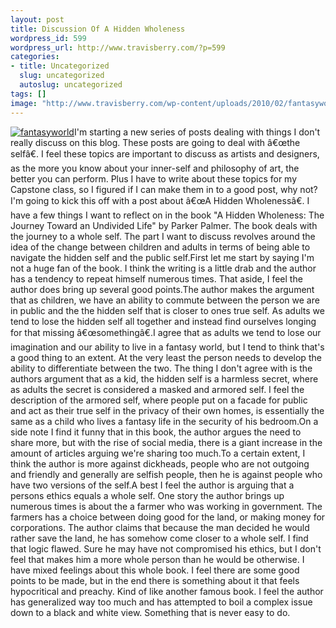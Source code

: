 ```yaml
--- 
layout: post
title: Discussion Of A Hidden Wholeness
wordpress_id: 599
wordpress_url: http://www.travisberry.com/?p=599
categories: 
- title: Uncategorized
  slug: uncategorized
  autoslug: uncategorized
tags: []
image: "http://www.travisberry.com/wp-content/uploads/2010/02/fantasyworld.jpg"
---
```

[![](http://www.travisberry.com/wp-content/uploads/2010/02/fantasyworld.jpg "fantasyworld")](http://www.flickr.com/photos/35387868@N00/3482507564)I'm starting a new series of posts dealing with things I don't really discuss on this blog. These posts are going to deal with â€œthe selfâ€. I feel these topics are important to discuss as artists and designers, as the more you know about your inner-self and philosophy of art, the better you can perform. Plus I have to write about these topics for my Capstone class, so I figured if I can make them in to a good post, why not?<!--more-->I'm going to kick this off with a post about â€œA Hidden Wholenessâ€. I have a few things I want to reflect on in the book "A Hidden Wholeness: The Journey Toward an Undivided Life" by Parker Palmer. The book deals with the journey to a whole self. The part I want to discuss revolves around the idea of the change between children and adults in terms of being able to navigate the hidden self and the public self.First let me start by saying I'm not a huge fan of the book. I think the writing is a little drab and the author has a tendency to repeat himself numerous times. That aside, I feel the author does bring up several good points.The author makes the argument that as children, we have an ability to commute between the person we are in public and the the hidden self that is closer to ones true self. As adults we tend to lose the hidden self all together and instead find ourselves longing for that missing â€œsomethingâ€.I agree that as adults we tend to lose our imagination and our ability to live in a fantasy world, but I tend to think that's a good thing to an extent. At the very least the person needs to develop the ability to differentiate between the two. The thing I don't agree with is the authors argument that as a kid, the hidden self is a harmless secret, where as adults the secret is considered a masked and armored self. I feel the description of the armored self, where people put on a facade for public and act as their true self in the privacy of their own homes, is essentially the same as a child who lives a fantasy life in the security of his bedroom.On a side note I find it funny that in this book, the author argues the need to share more, but with the rise of social media, there is a giant increase in the amount of articles arguing we're sharing too much.To a certain extent, I think the author is more against dickheads, people who are not outgoing and friendly and generally are selfish people, then he is against people who have two versions of the self.A best I feel the author is arguing that a persons ethics equals a whole self. One story the author brings up numerous times is about the a farmer who was working in government. The farmers has a choice between doing good for the land, or making money for corporations. The author claims that because the man decided he would rather save the land, he has somehow come closer to a whole self. I find that logic flawed. Sure he may have not compromised his ethics, but I don't feel that makes him a more whole person than he would be otherwise. I have mixed feelings about this whole book. I feel there are some good points to be made, but in the end there is something about it that feels hypocritical and preachy. Kind of like another famous book. I feel the author has generalized way too much and has attempted to boil a complex issue down to a black and white view. Something that is never easy to do.

